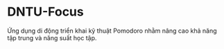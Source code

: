 # DNTU-Focus

Ứng dụng di động triển khai kỹ thuật Pomodoro nhằm nâng cao khả năng tập trung và năng suất học tập.

